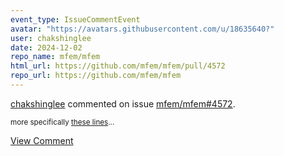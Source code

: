 ```yaml
---
event_type: IssueCommentEvent
avatar: "https://avatars.githubusercontent.com/u/18635640?"
user: chakshinglee
date: 2024-12-02
repo_name: mfem/mfem
html_url: https://github.com/mfem/mfem/pull/4572
repo_url: https://github.com/mfem/mfem
---
```


<a href='https://github.com/chakshinglee' target='_blank'>chakshinglee</a> commented on issue <a href='https://github.com/mfem/mfem/pull/4572' target='_blank'>mfem/mfem#4572</a>.

<small>more specifically [these lines](https://github.com/mfem/mfem/blob/899a96b7699096c994bf64a375421c9084915141/fem/bilininteg.hpp#L2975-L2987)...</small>

<a href='https://github.com/mfem/mfem/pull/4572' target='_blank'>View Comment</a>